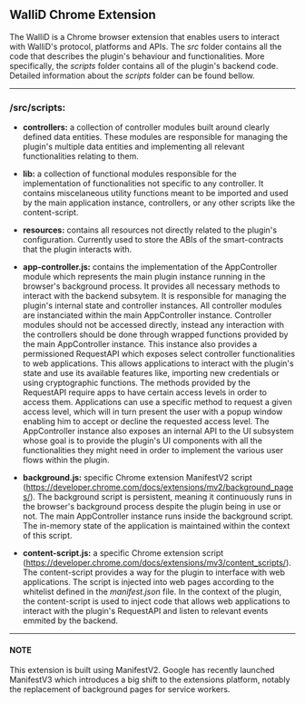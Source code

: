 ## WalliD Chrome Extension

The WalliD is a Chrome browser extension that enables users to interact with WalliD's protocol, platforms and APIs.
The *src* folder contains all the code that describes the plugin's behaviour and functionalities. More specifically, the *scripts* folder contains all of the plugin's backend code. 
Detailed information about the *scripts* folder can be found bellow.
___

### /src/scripts:
* **controllers:** a collection of controller modules built around clearly defined data entities. These modules are responsible for managing the plugin's multiple data entities and implementing all relevant functionalities relating to them.

* **lib:** a collection of functional modules responsible for the implementation of functionalities not specific to any controller. It contains miscelaneous utility functions meant to be imported and used by the main application instance, controllers, or any other scripts like the content-script.  

* **resources:** contains all resources not directly related to the plugin's configuration. Currently used to store the ABIs of the smart-contracts that the plugin interacts with.

* **app-controller.js:** contains the implementation of the AppController module which represents the main plugin instance running in the browser's background process. It provides all necessary methods to interact with the backend subsytem. It is responsible for managing the plugin's internal state and controller instances. 
All controller modules are instanciated within the main AppController instance. Controller modules should not be accessed directly, instead any interaction with the controllers should be done through wrapped functions provided by the main AppController instance. 
This instance also provides a permissioned RequestAPI which exposes select controller functionalities to web applications. This allows applications to interact with the plugin's state and use its available features like, importing new credentials or using cryptographic functions. The methods provided by the RequestAPI require apps to have certain access levels in order to access them. Applications can use a specific method to request a given access level, which will in turn present the user with a popup window enabling him to accept or decline the requested access level. 
The AppController instance also exposes an internal API to the UI subsystem whose goal is to provide the plugin's UI components with all the functionalities they might need in order to implement the various user flows within the plugin.

* **background.js:** specific Chrome extension ManifestV2 script (https://developer.chrome.com/docs/extensions/mv2/background_pages/).
The background script is persistent, meaning it continuously runs in the browser's background process despite the plugin being in use or not. The main AppController instance runs inside the background script. The in-memory state of the application is maintained within the context of this script.

* **content-script.js:** a specific Chrome extension script (https://developer.chrome.com/docs/extensions/mv3/content_scripts/).
The content-script provides a way for the plugin to interface with web applications. The script is injected into web pages according to the whitelist defined in the *manifest.json* file. In the context of the plugin, the content-script is used to inject code that allows web applications to interact with the plugin's RequestAPI and listen to relevant events emmited by the backend. 

___

#### NOTE
This extension is built using ManifestV2. Google has recently launched ManifestV3 which introduces a big shift to the extensions platform, notably the replacement of background pages for service workers.

